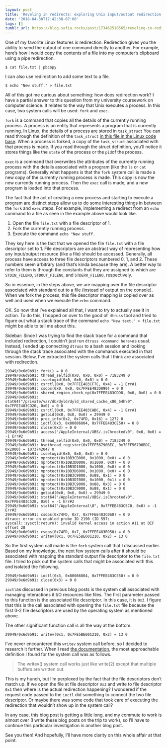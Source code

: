 ```yaml
---
layout: post
title: 'Reveling in redirects: exploring Unix input/output redirection'
date: '2018-04-30T17:42:38-07:00'
tags: []
tumblr_url: https://blog.safia.rocks/post/173462510565/reveling-in-redirects-exploring-unix-inputoutput
---
```

One of my favorite Linux features is redirection. Redirection gives you the ability to send the output of one command directly to another. For example, here’s how I would copy the contents of a file into my computer’s clipboard using a pipe redirection.

    $ cat file.txt | pbcopy

I can also use redirection to add some text to a file.

    $ echo "New stuff." > file.txt

All of this got me curious about something: how does redirection work? I have a partial answer to this question from my university coursework on computer science. It relates to the way that Unix executes a process. In this case, two system calls will be used: `fork` and `exec`.

`fork` is a command that copies all the details of the currently running process. A process is an entity that represents a program that is currently running. In Linux, the details of a process are stored in `task_struct` You can read through the definition of the `task_struct` [in this file in the Linux code base](https://github.com/torvalds/linux/blob/master/include/linux/sched.h). When a process is forked, a copy of the `task_struct` associated with that process is made. If you read through the struct definition, you’ll notice it stores things like the `state` of the process or the `pid`of the process.

`exec` is a command that overwrites the attributes of the currently running process with the details associated with a program (like the `ls` or `cat` programs). Generally what happens is that the `fork` system call is made a new copy of the currently running process is made. This copy is now the new currently running process. Then the `exec` call is made, and a new program is loaded into that process.

The fact that the act of creating a new process and starting to execute a program are distinct steps allow us to do some interesting things in between the `fork` and `exec` steps. For example, implementing a redirect from an `echo` command to a file as seen in the example above would look like.

1. Open the file `file.txt` with a file descriptor of 1.
2. Fork the currently running process.
3. Execute the command `echo "New stuff.`

They key here is the fact that we opened the file `file.txt` with a file descriptor set to 1. File descriptors are an abstract way of representing how any input/output resource (like a file) should be accessed. Generally, all process have access to three file descriptors numbered 0, 1, and 2. These numbers seem arbitrary (and that’s kinda because they are). A better way to refer to them is through the constants that they are assigned to which are `STDIN_FILENO`, `STDOUT_FILENO`, and `STDERR_FILENO`, respectively.

So in essence, in the steps above, we are mapping over the file descriptor associated with standard out to a file (instead of output on the console). When we fork the process, this file descriptor mapping is copied over as well and used when we execute the `echo` command.

OK. So now that I’ve explained all that, I want to try to actually see it in action. To do this, I hopped on over to the good ol’ `dtruss` tool and tried to figure out what a stack trace of the command `echo "New text." > file.txt` might be able to tell me about this.

Sidebar: Since I was trying to find the stack trace for a command that included redirection, I couldn’t just run `dtruss <command here>`as usual. Instead, I ended up connecting `dtruss` to a bash session and looking through the stack trace associated with the commands executed in that session. Below, I’ve extracted the system calls that I think are associated with redirection.

    29949/0x6d9b91: fork() = 0 0
    29949/0x6d9b91: thread_selfid(0x0, 0x0, 0x0) = 7183249 0
    29949/0x6d9b91: issetugid(0x0, 0x0, 0x0) = 0 0
    29949/0x6d9b91: csrctl(0x0, 0x7FFEE483CF7C, 0x4) = -1 Err#1
    29949/0x6d9b91: csops(0x0, 0x0, 0x7FFEE483D890) = 0 0
    29949/0x6d9b91: shared_region_check_np(0x7FFEE483CDD8, 0x0, 0x0) = 0 0
    29949/0x6d9b91: stat64("/private/var/db/dyld/dyld_shared_cache_x86_64h\0", 0x7FFEE483CD20, 0x0) = 0 0
    29949/0x6d9b91: csrctl(0x0, 0x7FFEE483CADC, 0x4) = -1 Err#1
    29949/0x6d9b91: getpid(0x0, 0x0, 0x0) = 29949 0
    29949/0x6d9b91: proc_info(0x2, 0x74FD, 0x16) = 1272 0
    29949/0x6d9b91: ioctl(0x3, 0x80086804, 0x7FFEE483CE50) = 0 0
    29949/0x6d9b91: close(0x3) = 0 0
    29949/0x6d9b91: access("/AppleInternal/XBS/.isChrooted\0", 0x0, 0x0) = -1 Err#2
    29949/0x6d9b91: thread_selfid(0x0, 0x0, 0x0) = 7183249 0
    29949/0x6d9b91: bsdthread_register(0x7FFF56790BEC, 0x7FFF56790BDC, 0x2000) = 1073742047 0
    29949/0x6d9b91: issetugid(0x0, 0x0, 0x0) = 0 0
    29949/0x6d9b91: mprotect(0x10B3CB000, 0x1000, 0x0) = 0 0
    29949/0x6d9b91: mprotect(0x10B3D0000, 0x1000, 0x0) = 0 0
    29949/0x6d9b91: mprotect(0x10B3D1000, 0x1000, 0x0) = 0 0
    29949/0x6d9b91: mprotect(0x10B3D6000, 0x1000, 0x0) = 0 0
    29949/0x6d9b91: mprotect(0x10B3C9000, 0x88, 0x1) = 0 0
    29949/0x6d9b91: mprotect(0x10B3D7000, 0x1000, 0x1) = 0 0
    29949/0x6d9b91: mprotect(0x10B3C9000, 0x88, 0x3) = 0 0
    29949/0x6d9b91: mprotect(0x10B3C9000, 0x88, 0x1) = 0 0
    29949/0x6d9b91: getpid(0x0, 0x0, 0x0) = 29949 0
    29949/0x6d9b91: stat64("/AppleInternal/XBS/.isChrooted\0", 0x7FFEE483C528, 0x0) = -1 Err#2
    29949/0x6d9b91: stat64("/AppleInternal\0", 0x7FFEE483C5C0, 0x0) = -1 Err#2
    29949/0x6d9b91: csops(0x74FD, 0x7, 0x7FFEE483C060) = 0 0
    dtrace: error on enabled probe ID 2190 (ID 557: syscall::sysctl:return): invalid kernel access in action #11 at DIF offset 28
    29949/0x6d9b91: csops(0x74FD, 0x7, 0x7FFEE483B950) = 0 0
    29949/0x6d9b91: writev(0x1, 0x7FE5BE601210, 0x2) = 13 0

So the first system call made is the `fork` system call that I discussed earlier. Based on my knowledge, the next few system calls after it should be associated with mapping the standard output file descriptor to the `file.txt` file. I tried to pick out the system calls that might be associated with this and isolated the following.

    29949/0x6d9b91: ioctl(0x3, 0x80086804, 0x7FFEE483CE50) = 0 0
    29949/0x6d9b91: close(0x3) = 0 0

`ioctl`as discussed in previous blog posts is the system call associated with managing interactions it I/O resources like files. The first parameter passed to this function is the associated file descriptor. In this case, it is `0x3`. I figure that this is the call associated with opening the `file.txt` file because the first 0-2 file descriptors are used by the operating system as mentioned above.

The other significant function call is all the way at the bottom.

    29949/0x6d9b91: writev(0x1, 0x7FE5BE601210, 0x2) = 13 0

I’ve never encountered this `writev` system call before, so I decided to research it further. When I read [the documentation](https://linux.die.net/man/2/writev), the most approachable definition I found for the system call was as follows.

> The writev() system call works just like write(2) except that multiple buffers are written out.

This is my hunch, but I’m perplexed by the fact that the file descriptors don’t match up. If we open the file at file descriptor `0x3` and write to file descriptor `0x1` then where is the actual redirection happening? I wondered if the request code passed to the `ioctl` did something to connect the two file descriptor. Or maybe there was some code that took care of executing the redirection that wouldn’t show up in the system call?

In any case, this blog post is getting a little long, and my commute to work is almost over (I write these blog posts on the trip to work), so I’ll have to continue this particular investigation in another blog post.

See you then! And hopefully, I’ll have more clarity on this whole affair at that point.

